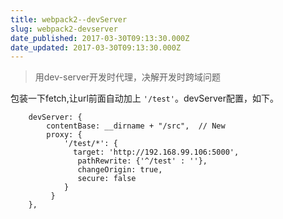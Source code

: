 ```yaml
---
title: webpack2--devServer
slug: webpack2-devserver
date_published: 2017-03-30T09:13:30.000Z
date_updated: 2017-03-30T09:13:30.000Z
---
```


> 用dev-server开发时代理，决解开发时跨域问题

包装一下fetch,让url前面自动加上 `'/test'`。devServer配置，如下。

        devServer: {
            contentBase: __dirname + "/src",  // New
            proxy: {
                '/test/*': {
                  target: 'http://192.168.99.106:5000',
                   pathRewrite: {'^/test' : ''},
                   changeOrigin: true,
                   secure: false
                }
             }
        },
    
